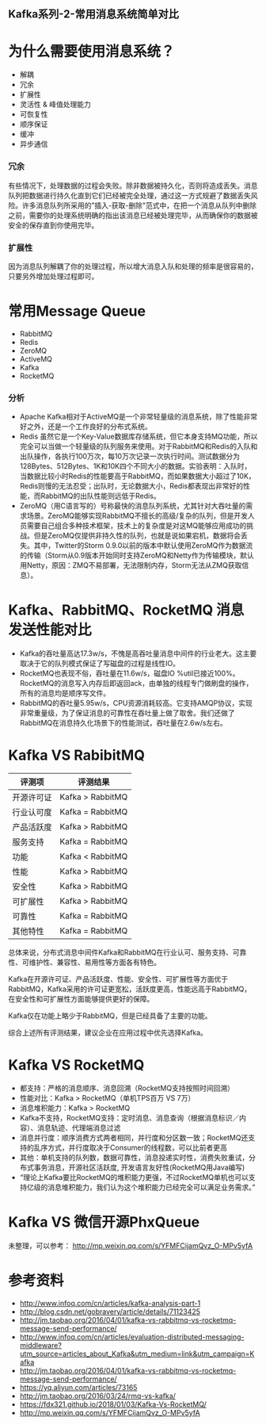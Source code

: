 Kafka系列-2-常用消息系统简单对比
------------------------------------------

# 为什么需要使用消息系统？
- 解耦
- 冗余
- 扩展性
- 灵活性 & 峰值处理能力
- 可恢复性
- 顺序保证
- 缓冲
- 异步通信

### 冗余
有些情况下，处理数据的过程会失败。除非数据被持久化，否则将造成丢失。消息队列把数据进行持久化直到它们已经被完全处理，通过这一方式规避了数据丢失风险。许多消息队列所采用的”插入-获取-删除"范式中，在把一个消息从队列中删除之前，需要你的处理系统明确的指出该消息已经被处理完毕，从而确保你的数据被安全的保存直到你使用完毕。

### 扩展性
因为消息队列解耦了你的处理过程，所以增大消息入队和处理的频率是很容易的，只要另外增加处理过程即可。

# 常用Message Queue
- RabbitMQ
- Redis
- ZeroMQ
- ActiveMQ
- Kafka
- RocketMQ

### 分析
- Apache Kafka相对于ActiveMQ是一个非常轻量级的消息系统，除了性能非常好之外，还是一个工作良好的分布式系统。
- Redis 虽然它是一个Key-Value数据库存储系统，但它本身支持MQ功能，所以完全可以当做一个轻量级的队列服务来使用。对于RabbitMQ和Redis的入队和出队操作，各执行100万次，每10万次记录一次执行时间。测试数据分为128Bytes、512Bytes、1K和10K四个不同大小的数据。实验表明：入队时，当数据比较小时Redis的性能要高于RabbitMQ，而如果数据大小超过了10K，Redis则慢的无法忍受；出队时，无论数据大小，Redis都表现出非常好的性能，而RabbitMQ的出队性能则远低于Redis。
- ZeroMQ（用C语言写的）号称最快的消息队列系统，尤其针对大吞吐量的需求场景。ZeroMQ能够实现RabbitMQ不擅长的高级/复杂的队列，但是开发人员需要自己组合多种技术框架，技术上的复杂度是对这MQ能够应用成功的挑战。但是ZeroMQ仅提供非持久性的队列，也就是说如果宕机，数据将会丢失。其中，Twitter的Storm 0.9.0以前的版本中默认使用ZeroMQ作为数据流的传输（Storm从0.9版本开始同时支持ZeroMQ和Netty作为传输模块，默认用Netty，原因：ZMQ不易部署，无法限制内存，Storm无法从ZMQ获取信息）。


# Kafka、RabbitMQ、RocketMQ 消息发送性能对比
- Kafka的吞吐量高达17.3w/s，不愧是高吞吐量消息中间件的行业老大。这主要取决于它的队列模式保证了写磁盘的过程是线性IO。
- RocketMQ也表现不俗，吞吐量在11.6w/s，磁盘IO %util已接近100%。RocketMQ的消息写入内存后即返回ack，由单独的线程专门做刷盘的操作，所有的消息均是顺序写文件。
- RabbitMQ的吞吐量5.95w/s，CPU资源消耗较高。它支持AMQP协议，实现非常重量级，为了保证消息的可靠性在吞吐量上做了取舍。我们还做了RabbitMQ在消息持久化场景下的性能测试，吞吐量在2.6w/s左右。

# Kafka VS RabibitMQ

评测项	    | 评测结果        
----------- | ----------------
开源许可证	| Kafka > RabbitMQ
行业认可度	| Kafka = RabbitMQ
产品活跃度	| Kafka > RabbitMQ
服务支持	| Kafka = RabbitMQ
功能	    | Kafka < RabbitMQ
性能	    | Kafka > RabbitMQ
安全性	    | Kafka > RabbitMQ
可扩展性	| Kafka > RabbitMQ
可靠性	    | Kafka = RabbitMQ
其他特性	| Kafka = RabbitMQ


总体来说，分布式消息中间件Kafka和RabbitMQ在行业认可、服务支持、可靠性、可维护性、兼容性、易用性等方面各有特色。

Kafka在开源许可证、产品活跃度、性能、安全性、可扩展性等方面优于RabbitMQ，Kafka采用的许可证更宽松，活跃度更高，性能远高于RabbitMQ，在安全性和可扩展性方面能够提供更好的保障。

Kafka仅在功能上略少于RabbitMQ，但是已经具备了主要的功能。

综合上述所有评测结果，建议企业在应用过程中优先选择Kafka。

# Kafka VS RocketMQ

- 都支持：严格的消息顺序、消息回溯（RocketMQ支持按照时间回溯）
- 性能对比：Kafka > RocketMQ（单机TPS百万 VS 7万）
- 消息堆积能力：Kafka > RocketMQ
- Kafka不支持，RocketMQ支持：定时消息、消息查询（根据消息标识／内容）、消息轨迹、代理端消息过滤
- 消息并行度：顺序消费方式两者相同，并行度和分区数一致；RocketMQ还支持的乱序方式，并行度取决于Consumer的线程数，可以比前者更高
- 其他：单机支持的队列数，数据可靠性，消息投递实时性，消费失败重试，分布式事务消息，开源社区活跃度, 开发语言友好性(RocketMQ用Java编写)
- “理论上Kafka要比RocketMQ的堆积能力更强，不过RocketMQ单机也可以支持亿级的消息堆积能力，我们认为这个堆积能力已经完全可以满足业务需求。”

# Kafka VS 微信开源PhxQueue

未整理，可以参考： http://mp.weixin.qq.com/s/YFMFCijamQvz_O-MPv5yfA


# 参考资料
- http://www.infoq.com/cn/articles/kafka-analysis-part-1
- http://blog.csdn.net/gobravery/article/details/71123425
- http://jm.taobao.org/2016/04/01/kafka-vs-rabbitmq-vs-rocketmq-message-send-performance/
- http://www.infoq.com/cn/articles/evaluation-distributed-messaging-middleware?utm_source=articles_about_Kafka&utm_medium=link&utm_campaign=Kafka
- http://jm.taobao.org/2016/04/01/kafka-vs-rabbitmq-vs-rocketmq-message-send-performance/
- https://yq.aliyun.com/articles/73165
- http://jm.taobao.org/2016/03/24/rmq-vs-kafka/
- https://fdx321.github.io/2018/01/03/Kafka-Vs-RocketMQ/
- http://mp.weixin.qq.com/s/YFMFCijamQvz_O-MPv5yfA
